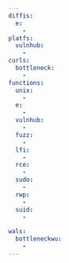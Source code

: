 ```yaml
---
diffis:
  e:
    -
platfs:
  vulnhub:
    -
curls:
  bottleneck:
    -
functions:
  unix:
    -
  e:
    -
  vulnhub:
    -
  fuzz:
    -
  lfi:
    -
  rce:
    -
  sudo:
    -
  rwp:
    -
  suid:
    -

wals:
  bottleneckwu:
    -
---
```

